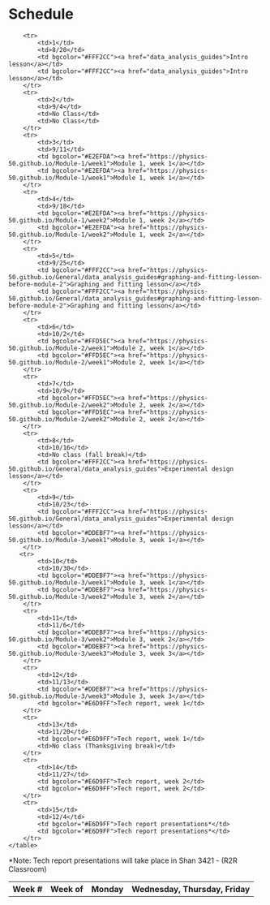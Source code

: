 # Schedule
<table>
        <tr>
            <th>Week #</th>
            <th>Week of</th>
            <th>Monday</th>
            <th>Wednesday, Thursday, Friday</th>
        </tr>
 
        <tr>
            <td>1</td>
            <td>8/28</td>
            <td bgcolor="#FFF2CC"><a href="data_analysis_guides">Intro lesson</a></td>
            <td bgcolor="#FFF2CC"><a href="data_analysis_guides">Intro lesson</a></td>
        </tr>
        <tr>
            <td>2</td>
            <td>9/4</td>
            <td>No Class</td>
            <td>No Class</td>
        </tr>
        <tr>
            <td>3</td>
            <td>9/11</td>
            <td bgcolor="#E2EFDA"><a href="https://physics-50.github.io/Module-1/week1">Module 1, week 1</a></td>
            <td bgcolor="#E2EFDA"><a href="https://physics-50.github.io/Module-1/week1">Module 1, week 1</a></td>
        </tr>
        <tr>
            <td>4</td>
            <td>9/18</td>
            <td bgcolor="#E2EFDA"><a href="https://physics-50.github.io/Module-1/week2">Module 1, week 2</a></td>
            <td bgcolor="#E2EFDA"><a href="https://physics-50.github.io/Module-1/week2">Module 1, week 2</a></td>
        </tr>
        <tr>
            <td>5</td>
            <td>9/25</td>
            <td bgcolor="#FFF2CC"><a href="https://physics-50.github.io/General/data_analysis_guides#graphing-and-fitting-lesson-before-module-2">Graphing and fitting lesson</a></td>
            <td bgcolor="#FFF2CC"><a href="https://physics-50.github.io/General/data_analysis_guides#graphing-and-fitting-lesson-before-module-2">Graphing and fitting lesson</a></td>
        </tr>
        <tr>
            <td>6</td>
            <td>10/2</td>
            <td bgcolor="#FFD5EC"><a href="https://physics-50.github.io/Module-2/week1">Module 2, week 1</a></td>
            <td bgcolor="#FFD5EC"><a href="https://physics-50.github.io/Module-2/week1">Module 2, week 1</a></td>
        </tr>
        <tr>
            <td>7</td>
            <td>10/9</td>
            <td bgcolor="#FFD5EC"><a href="https://physics-50.github.io/Module-2/week2">Module 2, week 2</a></td>
            <td bgcolor="#FFD5EC"><a href="https://physics-50.github.io/Module-2/week2">Module 2, week 2</a></td>
        </tr>
        <tr>
            <td>8</td>
            <td>10/16</td>
            <td>No class (fall break)</td>
            <td bgcolor="#FFF2CC"><a href="https://physics-50.github.io/General/data_analysis_guides">Experimental design lesson</a></td>
        </tr>
        <tr>
            <td>9</td>
            <td>10/23</td>
            <td bgcolor="#FFF2CC"><a href="https://physics-50.github.io/General/data_analysis_guides">Experimental design lesson</a></td>
            <td bgcolor="#DDEBF7"><a href="https://physics-50.github.io/Module-3/week1">Module 3, week 1</a></td>
        </tr>
       <tr>
            <td>10</td>
            <td>10/30</td>
            <td bgcolor="#DDEBF7"><a href="https://physics-50.github.io/Module-3/week1">Module 3, week 1</a></td>
            <td bgcolor="#DDEBF7"><a href="https://physics-50.github.io/Module-3/week2">Module 3, week 2</a></td>
        </tr>
        <tr>
            <td>11</td>
            <td>11/6</td>
            <td bgcolor="#DDEBF7"><a href="https://physics-50.github.io/Module-3/week2">Module 3, week 2</a></td>
            <td bgcolor="#DDEBF7"><a href="https://physics-50.github.io/Module-3/week3">Module 3, week 3</a></td>
        </tr>
        <tr>
            <td>12</td>
            <td>11/13</td>
            <td bgcolor="#DDEBF7"><a href="https://physics-50.github.io/Module-3/week3">Module 3, week 3</a></td>
            <td bgcolor="#E6D9FF">Tech report, week 1</td>
        </tr>
        <tr>
            <td>13</td>
            <td>11/20</td>
            <td bgcolor="#E6D9FF">Tech report, week 1</td>
            <td>No class (Thanksgiving break)</td>
        </tr>
        <tr>
            <td>14</td>
            <td>11/27</td>
            <td bgcolor="#E6D9FF">Tech report, week 2</td>
            <td bgcolor="#E6D9FF">Tech report, week 2</td>
        </tr>
        <tr>
            <td>15</td>
            <td>12/4</td>
            <td bgcolor="#E6D9FF">Tech report presentations*</td>
            <td bgcolor="#E6D9FF">Tech report presentations*</td>
        </tr>
    </table>

*Note: Tech report presentations will take place in Shan 3421 - (R2R Classroom)
